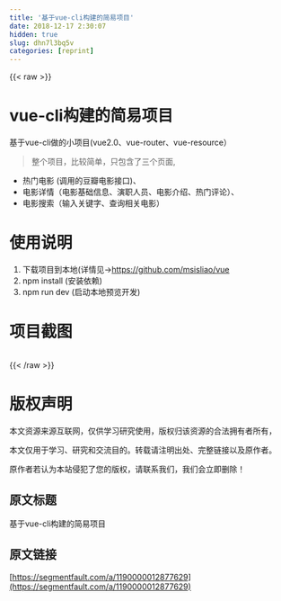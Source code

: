 ```yaml
---
title: '基于vue-cli构建的简易项目' 
date: 2018-12-17 2:30:07
hidden: true
slug: dhn7l3bq5v
categories: [reprint]
---
```


{{< raw >}}

                    
<h1 id="articleHeader0">vue-cli构建的简易项目</h1>
<p>基于vue-cli做的小项目(vue2.0、vue-router、vue-resource）</p>
<blockquote>整个项目，比较简单，只包含了三个页面,</blockquote>
<ul>
<li>热门电影 (调用的豆瓣电影接口)、</li>
<li>电影详情（电影基础信息、演职人员、电影介绍、热门评论）、</li>
<li>电影搜索（输入关键字、查询相关电影）</li>
</ul>
<h1 id="articleHeader1">使用说明</h1>
<ol>
<li>下载项目到本地(详情见-&gt;<a href="https://github.com/msisliao/vue" rel="nofollow noreferrer" target="_blank">https://github.com/msisliao/vue</a>
</li>
<li>npm install (安装依赖)</li>
<li>npm run dev (启动本地预览开发)</li>
</ol>
<h1 id="articleHeader2">项目截图</h1>
<p><span class="img-wrap"><img data-src="/img/remote/1460000012877342?w=376&amp;h=671" src="https://static.alili.tech/img/remote/1460000012877342?w=376&amp;h=671" alt="" title="" style="cursor: pointer; display: inline;"></span><br><span class="img-wrap"><img data-src="/img/remote/1460000012877343" src="https://static.alili.tech/img/remote/1460000012877343" alt="" title="" style="cursor: pointer; display: inline;"></span><br><span class="img-wrap"><img data-src="/img/remote/1460000012877344?w=376&amp;h=672" src="https://static.alili.tech/img/remote/1460000012877344?w=376&amp;h=672" alt="" title="" style="cursor: pointer; display: inline;"></span><br><span class="img-wrap"><img data-src="/img/remote/1460000012877345?w=380&amp;h=669" src="https://static.alili.tech/img/remote/1460000012877345?w=380&amp;h=669" alt="" title="" style="cursor: pointer; display: inline;"></span></p>

                
{{< /raw >}}

# 版权声明
本文资源来源互联网，仅供学习研究使用，版权归该资源的合法拥有者所有，

本文仅用于学习、研究和交流目的。转载请注明出处、完整链接以及原作者。

原作者若认为本站侵犯了您的版权，请联系我们，我们会立即删除！

## 原文标题
基于vue-cli构建的简易项目

## 原文链接
[https://segmentfault.com/a/1190000012877629](https://segmentfault.com/a/1190000012877629)

